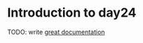 # Introduction to day24

TODO: write [great documentation](http://jacobian.org/writing/what-to-write/)
